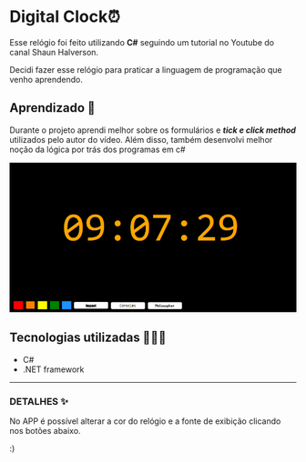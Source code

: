 # Digital Clock⏰

Esse relógio foi feito utilizando **C#** seguindo um tutorial no Youtube do canal Shaun Halverson.

Decidi fazer esse relógio para praticar a linguagem de programação que venho aprendendo. 

## Aprendizado 👾
Durante o projeto aprendi melhor sobre os formulários e ***tick e click method*** utilizados pelo autor do vídeo. Além disso, também desenvolvi melhor noção da lógica por trás dos programas em c#

![imagem do jogo](img/print.png)

## Tecnologias utilizadas 👩🏻‍💻
- C#
- .NET framework

<hr >

### DETALHES ✨
No APP é possível alterar a cor do relógio e a fonte de exibição clicando nos botões abaixo.

:)
